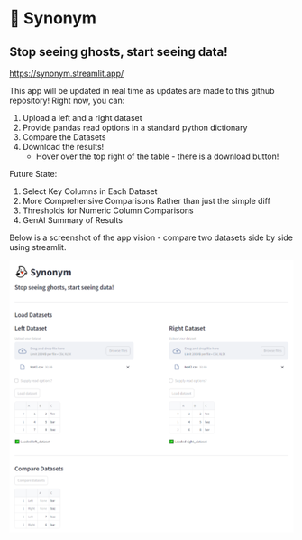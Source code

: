 # :ghost: Synonym

## Stop seeing ghosts, start seeing data!

https://synonym.streamlit.app/

This app will be updated in real time as updates are made to this github repository! Right now, you can:

1. Upload a left and a right dataset
2. Provide pandas read options in a standard python dictionary
3. Compare the Datasets
4. Download the results!
     - Hover over the top right of the table - there is a download button!
  
Future State:

1. Select Key Columns in Each Dataset
2. More Comprehensive Comparisons Rather than just the simple diff
3. Thresholds for Numeric Column Comparisons
4. GenAI Summary of Results

Below is a screenshot of the app vision - compare two datasets side by side using streamlit.

![Screenshot](assets/app_screenshot.png "App Screenshot")
